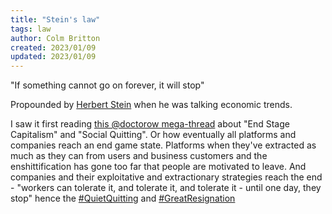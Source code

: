 ```yaml
---
title: "Stein's law"
tags: law
author: Colm Britton
created: 2023/01/09
updated: 2023/01/09
---
```


"If something cannot go on forever, it will stop"

Propounded by [Herbert Stein](https://en.wikipedia.org/wiki/Herbert_Stein) when he was talking economic trends.

I saw it first reading [this @doctorow mega-thread](https://twitter.com/doctorow/status/1612026395428900865) about "End Stage Capitalism" and "Social Quitting". Or how eventually all platforms and companies reach an end game state. Platforms when they've extracted as much as they can from users and business customers and the enshittification has gone too far that people are motivated to leave. And companies and their exploitative and extractionary strategies reach the end - "workers can tolerate it, and tolerate it, and tolerate it - until one day, they stop" hence the [#QuietQuitting](https://twitter.com/hashtag/QuietQuitting?src=hashtag_click) and [#GreatResignation](https://twitter.com/hashtag/GreatResignation?src=hashtag_click) 
